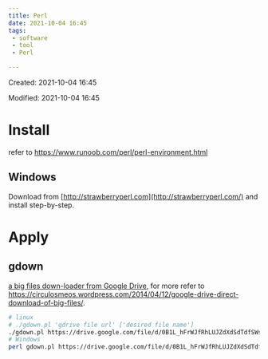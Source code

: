 ```yaml
---
title: Perl
date: 2021-10-04 16:45
tags:
 - software
 - tool
 - Perl

---
```


Created: 2021-10-04 16:45

Modified: 2021-10-04 16:45

<!--more-->

# Install

refer to https://www.runoob.com/perl/perl-environment.html

## Windows

Download from [http://strawberryperl.com](http://strawberryperl.com/) and install step-by-step.



# Apply

## gdown

[a big files down-loader from Google Drive](https://github.com/circulosmeos/gdown.pl), for more refer to https://circulosmeos.wordpress.com/2014/04/12/google-drive-direct-download-of-big-files/.

```bash
# linux
# ./gdown.pl 'gdrive file url' ['desired file name']
./gdown.pl https://drive.google.com/file/d/0B1L_hFrWJfRhLUJZdXdSdTdfSWs/edit axolotl.mp4
# Windows
perl gdown.pl https://drive.google.com/file/d/0B1L_hFrWJfRhLUJZdXdSdTdfSWs/edit axolotl.mp4
```

